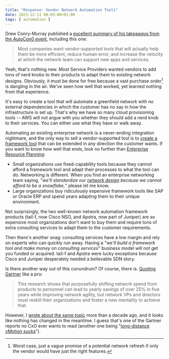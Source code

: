 ```yaml
---
title: "Response: Vendor Network Automation Tools"
date: 2023-12-11 08:03:00+01:00
tags: [ automation ]
---
```

Drew Conry-Murray published a [excellent summary of his takeaways from the AutoCon0 event](https://packetpushers.net/3-takeaways-from-autocon0/), including this one:

> Most companies want vendor-supported tools that will actually help them be more efficient, reduce human error, and increase the velocity at which the network team can support new apps and services.

Yeah, that's nothing new. Most Service Providers wanted vendors to add tons of nerd knobs to their products to adapt them to existing network designs. Obviously, it must be done for free because a vast purchase order[^VP] is dangling in the air. We've seen how well that worked, yet learned nothing from that experience.
<!--more-->
[^VP]: Worst case, just a vague promise of a potential network refresh if only the vendor would have just the right features.

It's easy to create a tool that will automate a greenfield network with no external dependencies in which the customer has no say in how the infrastructure is set up. That's why we have so many cloud provisioning tools -- AWS will not argue with you whether they should add a nerd knob to their services. You can either use what they have or walk away.

Automating an existing enterprise network is a never-ending integration nightmare, and the only way to sell a vendor-supported tool is to [create a framework tool](/2018/05/why-is-network-automation-so-hard.html) that can be extended in any direction the customer wants. If you want to know how well that ends, look no further than [Enterprise Resource Planning](https://en.wikipedia.org/wiki/Enterprise_resource_planning):

* Small organizations use fixed-capability tools because they cannot afford a framework tool and adapt their processes to what the tool can do. Networking is different. When you find an enterprise networking team saying, "_we'll standardize our [network design](/2013/04/this-is-what-makes-networking-so-complex.html) because we cannot afford to be a snowflake,_" please let me know.
* Large organizations buy ridiculously expensive framework tools like SAP or Oracle ERP and spend years adapting them to their unique environment.

Not surprisingly, the two well-known network automation framework products (tail-f, now Cisco NSO, and Apstra, now part of Juniper) are so expensive most organizations don't want to buy them and require tons of extra consulting services to adapt them to the customer requirements.

Then there's another snag: consulting services have a low margin and rely on experts who can quickly run away. Having a "_we'll build a framework tool and make money on consulting services_" business model will not get you funded or acquired. tail-f and Apstra were lucky exceptions because Cisco and Juniper desperately needed a believable SDN story.

Is there another way out of this conundrum? Of course, there is. [Quoting Gartner](https://www.gartner.com/en/documents/3446727) like a pro:

> This research shows that purposefully shifting network spend from products to personnel can lead to yearly savings of over 25% in five years while improving network agility, but network VPs and directors must reskill their organizations and foster a new mentality to achieve that.

However, I [wrote about the same topic](/2013/03/where-is-my-vlan-provisioning.html) more than a decade ago, and it looks like nothing has changed in the meantime. I guess that's one of the Gartner reports no CxO ever wants to read (another one being "[long-distance vMotion sucks](https://www.gartner.com/en/documents/3869101)").
